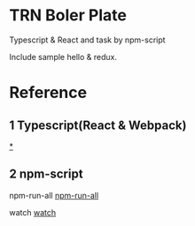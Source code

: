 # TRN Boler Plate

Typescript & React and task by npm-script

Include sample hello & redux.


# Reference

## 1 Typescript(React & Webpack)
[*](https://www.typescriptlang.org/docs/handbook/react-&-webpack.html)

## 2 npm-script

npm-run-all
[npm-run-all](https://www.npmjs.com/package/npm-run-all)

watch
[watch](https://www.npmjs.com/package/watch)


